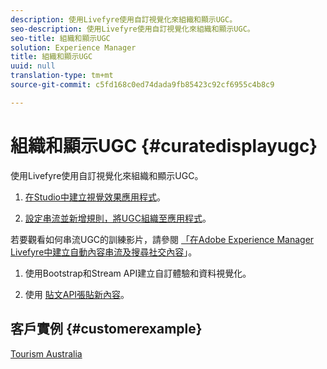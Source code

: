 ```yaml
---
description: 使用Livefyre使用自訂視覺化來組織和顯示UGC。
seo-description: 使用Livefyre使用自訂視覺化來組織和顯示UGC。
seo-title: 組織和顯示UGC
solution: Experience Manager
title: 組織和顯示UGC
uuid: null
translation-type: tm+mt
source-git-commit: c5fd168c0ed74dada9fb85423c92cf6955c4b8c9

---
```



# 組織和顯示UGC {#curatedisplayugc}

使用Livefyre使用自訂視覺化來組織和顯示UGC。

1. [在Studio中建立視覺效果應用程式](/help/using/c-about-apps/c-create-an-app.md)。

1. [設定串流並新增規則，將UGC組織至應用程式](/help/using/c-streams/c-streams.md)。

若要觀看如何串流UGC的訓練影片，請參閱 [「在Adobe Experience Manager Livefyre中建立自動內容串流及搜尋社交內容](https://helpx.adobe.com/experience-manager/tutorials.html)」。

1. 使用Bootstrap和Stream API建立自訂體驗和資料視覺化。

1. 使用 [貼文API張貼新內容](https://api.livefyre.com/docs/apis/by-category/collection-content#operation=urn:livefyre:apis:quill:operations:api:v3.0:collection:post:method=post)。

## 客戶實例 {#customerexample}

[Tourism Australia](https://www.australia.com/en-us)
